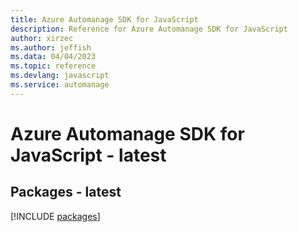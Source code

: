```yaml
---
title: Azure Automanage SDK for JavaScript
description: Reference for Azure Automanage SDK for JavaScript
author: xirzec
ms.author: jeffish
ms.data: 04/04/2023
ms.topic: reference
ms.devlang: javascript
ms.service: automanage
---
```

# Azure Automanage SDK for JavaScript - latest
## Packages - latest
[!INCLUDE [packages](automanage-index.md)]